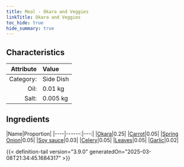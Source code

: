 ```yaml
---
title: Meal - Okara and Veggies
linkTitle: Okara and Veggies
toc_hide: true
hide_summary: true
---
```

<!-- This is generated by the MarsSim HelpGenertor, do not edit. -->


## Characteristics

| Attribute   | Value |
|--------:|:------|
|Category:|Side Dish|
|Oil:|0.01 kg|
|Salt:|0.005 kg|

## Ingredients

|Name|Proportion|
|----|------:|---:|
|[Okara](/docs/definitions/resource/okara)|0.25|
|[Carrot](/docs/definitions/resource/carrot)|0.05|
|[Spring Onion](/docs/definitions/resource/spring-onion)|0.05|
|[Soy sauce](/docs/definitions/resource/soy-sauce)|0.03|
|[Celery](/docs/definitions/resource/celery)|0.05|
|[Leaves](/docs/definitions/resource/leaves)|0.05|
|[Garlic](/docs/definitions/resource/garlic)|0.02|




{{< definition-tail version="3.9.0" generatedOn="2025-03-08T21:34:45.1684317" >}}

